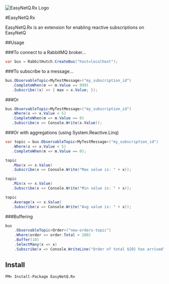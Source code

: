 ![EasyNetQ.Rx Logo](https://raw.github.com/wiki/mikehadlow/EasyNetQ/images/logo_design_150.png)

#EasyNetQ.Rx 

EasyNetQ.Rx is an extension for enabling reactive subscriptions on EasyNetQ

##Usage

###To connect to a RabbitMQ broker...

```csharp
var bus = RabbitHutch.CreateBus("host=localhost");
```

###To subscribe to a message...

```csharp
bus.ObservableTopic<MyTestMessage>("my_subscription_id")
   .CompleteWhen(m => m.Value == 999)
   .Subscribe((x) => { max = x.Value; });
```

###Or

```csharp
bus.ObservableTopic<MyTestMessage>("my_subscription_id")
   .Where(x => x.Value < 5)
   .CompleteWhen(m => m.Value == 0)
   .Subscribe(x => Console.Write(x.Value));
```

###Or with aggregations (using System.Reactive.Linq)

```csharp
var topic = bus.ObservableTopic<MyTestMessage>("my_subscription_id")
   .Where(x => x.Value < 5)
   .CompleteWhen(m => m.Value == 0);

topic
   .Max(x => x.Value)
   .Subscribe(x => Console.Write("Max value is: " + x));

topic
   .Min(x => x.Value)
   .Subscribe(x => Console.Write("Min value is: " + x));

topic
   .Average(x => x.Value)
   .Subscribe(x => Console.Write("Avg value is: " + x));
```

###Buffering

```csharp
bus
    .ObservableTopic<Order>("new-orders-topic")
    .Where(order => order.Total > 100)
    .Buffer(10)
    .SelectMany(x => x)
    .Subscribe(x => Console.WriteLine("Order of total ${0} has arrived", x.Total));
```

## Install

    PM> Install-Package EasyNetQ.Rx
